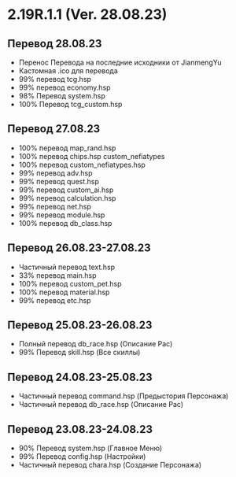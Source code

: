 # 2.19R.1.1 (Ver. 28.08.23)
## Перевод 28.08.23
- Перенос Перевода на последние исходники от JianmengYu
- Кастомная .ico для перевода
- 99% перевод tcg.hsp
- 99% перевод economy.hsp
- 98% Перевод system.hsp
- 100% Перевод tcg_custom.hsp
  
## Перевод 27.08.23
- 100% перевод map_rand.hsp
- 100% перевод chips.hsp custom_nefiatypes
- 100% перевод custom_nefiatypes.hsp
- 99% перевод adv.hsp
- 99% перевод quest.hsp
- 99% перевод custom_ai.hsp
- 99% перевод calculation.hsp
- 99% перевод net.hsp
- 99% перевод module.hsp
- 100% перевод db_class.hsp

## Перевод 26.08.23-27.08.23
- Частичный перевод text.hsp
- 33% перевод main.hsp
- 100% перевод custom_pet.hsp
- 100% перевод material.hsp
- 99% перевод etc.hsp

## Перевод 25.08.23-26.08.23
- Полный перевод db_race.hsp (Описание Рас)
- 99% Перевод skill.hsp (Все скиллы)

## Перевод 24.08.23-25.08.23
- Частичный перевод command.hsp (Предыстория Персонажа)
- Частичный перевод db_race.hsp (Описание Рас)

## Перевод 23.08.23-24.08.23
- 90% Перевод system.hsp (Главное Меню)
- 99% Перевод config.hsp (Настройки)
- Частичный перевод chara.hsp (Создание Персонажа)
